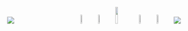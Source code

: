 <p>
  <img src="https://kraparesh.tech/assets/Upper.png" />
  <img width="29%" height="10px" src="https://kraparesh.tech/assets/L1.png" />
  <a href="https://www.linkedin.com/in/kraparesh" target="_blank"><img width="7.3%"src="https://kraparesh.tech/assets/L2.png" /></a>
  <a href="https://www.github.com/kraparesh" target="_blank"><img width="7.3%"src="https://kraparesh.tech/assets/L3.png" /></a>
  <a href="https://www.kraparesh.tech/" target="_blank"><img width="10%"src="https://kraparesh.tech/assets/L4.png" /></a>
  <a href="mailto:kraparesh@gmail.com" target="_blank"><img width="7.3%"src="https://kraparesh.tech/assets/L5.png" /></a>
  <a href="https://www.twitter.com/Aparesh20" target="_blank"><img width="7.3%"src="https://kraparesh.tech/assets/L6.png" /></a>
  <img src="https://kraparesh.tech/assets/Stroke.png" /></a>
</p>
